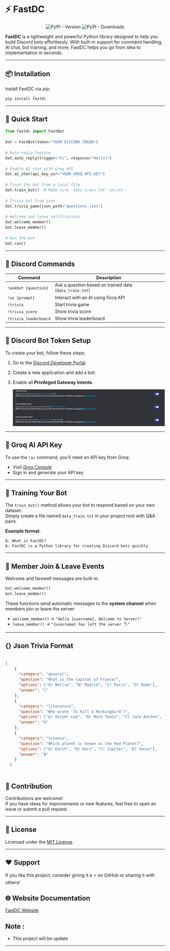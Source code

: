 # ⚡ FastDC

<p align="center">
  <img src="https://img.shields.io/pypi/v/fastdc" alt="PyPI - Version" />
  <img src="https://img.shields.io/pypi/dm/fastdc" alt="PyPI - Downloads" />
</p>


**FastDC** is a lightweight and powerful Python library designed to help you build Discord bots effortlessly. With built-in support for command handling, AI chat, bot training, and more, FastDC helps you go from idea to implementation in seconds.

---

## 📦 Installation

Install FastDC via pip:

```bash
pip install fastdc
```

---

## 🚀 Quick Start

```python
from fastdc import FastBot

bot = FastBot(token="YOUR_DISCORD_TOKEN")

# Auto-reply feature
bot.auto_reply(trigger="hi", response="Hello!")

# Enable AI chat with Groq API
bot.ai_chat(api_key_usr="YOUR_GROQ_API_KEY")

# Train the bot from a local file
bot.train_bot()  # Make sure 'data_train.txt' exists

# Trivia bot from json
bot.trivia_game(json_path="questions.json")

# Welcome and leave notifications
bot.welcome_member()
bot.leave_member()

# Run the bot
bot.run()
```

---

## 💬 Discord Commands

| Command            | Description                                              |
|--------------------|----------------------------------------------------------|
| `!askbot {question}` | Ask a question based on trained data (`data_train.txt`) |
| `!ai {prompt}`     | Interact with an AI using Groq API                        |
| `!trivia`     | Start trivia game                        |
| `!trivia_score`     | Show trivia score                        |
| `!trivia_leaderboard`     | Show trivia leaderboard                        |


---

## 🔑 Discord Bot Token Setup

To create your bot, follow these steps:

1. Go to the [Discord Developer Portal](https://discord.com/developers/applications).
2. Create a new application and add a bot.
3. Enable all **Privileged Gateway Intents**.

   ![Enable Intents](/doc-ss/intents.png)

---

## 🧠 Groq AI API Key

To use the `!ai` command, you'll need an API key from Groq:

- Visit [Groq Console](https://console.groq.com/)
- Sign in and generate your API key

---

## 📁 Training Your Bot

The `train_bot()` method allows your bot to respond based on your own dataset.  
Simply create a file named `data_train.txt` in your project root with Q&A pairs.

**Example format**:
```
Q: What is FastDC?
A: FastDC is a Python library for creating Discord bots quickly.
```

---

## 👋 Member Join & Leave Events

Welcome and farewell messages are built-in.

```python
bot.welcome_member()
bot.leave_member()
```

These functions send automatic messages to the **system channel** when members join or leave the server:

- `welcome_member()` → `"Hello {username}, Welcome to Server!"`
- `leave_member()` → `"{username} has left the server 🖐️"`

---

<!-- ## 👀 Preview

<p align="center">
  <img src="/doc-ss/preview.png" alt="FastDC Bot on discord" width="80%">
</p> -->

## {} Json Trivia Format

```json

[
    {
      "category": "general",
      "question": "What is the capital of France?",
      "options": ["A) Berlin", "B) Madrid", "C) Paris", "D) Rome"],
      "answer": "C"
    },
    {
      "category": "literature",
      "question": "Who wrote 'To Kill a Mockingbird'?",
      "options": ["A) Harper Lee", "B) Mark Twain", "C) Jane Austen", "D) J.K. Rowling"],
      "answer": "A"
    },
    {
      "category": "science",
      "question": "Which planet is known as the Red Planet?",
      "options": ["A) Earth", "B) Mars", "C) Jupiter", "D) Venus"],
      "answer": "B"
    }
  ]
  
```

## 🙌 Contribution

Contributions are welcome!  
If you have ideas for improvements or new features, feel free to open an issue or submit a pull request.

---

## 📄 License

Licensed under the [MIT License](LICENSE).

---

## ❤️ Support

If you like this project, consider giving it a ⭐ on GitHub or sharing it with others!

## 🌐 Website Documentation
[FastDC Website](https://fastdc.vercel.app/)

## Note : 
- This project will be update
---